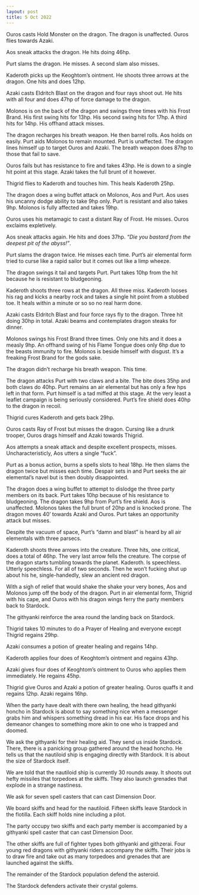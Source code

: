 ```yaml
---
layout: post
title: 5 Oct 2022
---
```


Ouros casts Hold Monster on the dragon. The dragon is unaffected. Ouros flies towards Azaki.

Aos sneak attacks the dragon. He hits doing 46hp.

Purt slams the dragon. He misses. A second slam also misses.

Kaderoth picks up the Keoghtom’s ointment. He shoots three arrows at the dragon. One hits and does 12hp.

Azaki casts Eldritch Blast on the dragon and four rays shoot out. He hits with all four and does 47hp of force damage to the dragon.

Molonos is on the back of the dragon and swings three times with his Frost Brand. His first swing hits for 13hp. His second swing hits for 17hp. A third hits for 14hp. His offhand attack misses.

The dragon recharges his breath weapon. He then barrel rolls. Aos holds on easily. Purt aids Molonos to remain mounted. Purt is unaffected. The dragon lines himself up to target Ouros and Azaki. The breath weapon does 87hp to those that fail to save.

Ouros fails but has resistance to fire and takes 43hp. He is down to a single hit point at this stage. Azaki takes the full brunt of it however.

Thigrid flies to Kaderoth and touches him. This heals Kaderoth 25hp.

The dragon does a wing buffet attack on Molonos, Aos and Purt. Aos uses his uncanny dodge ability to take 9hp only. Purt is resistant and also takes 9hp. Molonos is fully affected and takes 19hp.

Ouros uses his metamagic to cast a distant Ray of Frost. He misses. Ouros exclaims expletively.

Aos sneak attacks again. He hits and does 37hp. *“Die you bastard from the deepest pit of the abyss!”*.

Purt slams the dragon twice. He misses each time. Purt’s air elemental form tried to curse like a rapid sailor but it comes out like a limp wheeze.

The dragon swings it tail and targets Purt. Purt takes 10hp from the hit because he is resistant to bludgeoning.

Kaderoth shoots three rows at the dragon. All three miss. Kaderoth looses his rag and kicks a nearby rock and takes a single hit point from a stubbed toe. It heals within a minute or so so no real harm done.

Azaki casts Eldritch Blast and four force rays fly to the dragon. Three hit doing 30hp in total. Azaki beams and contemplates dragon steaks for dinner.

Molonos swings his Frost Brand three times. Only one hits and it does a measly 9hp. An offhand swing of his Flame Tongue does only 6hp due to the beasts immunity to fire. Molonos is beside himself with disgust. It’s a freaking Frost Brand for the gods sake.

The dragon didn’t recharge his breath weapon. This time.

The dragon attacks Purt with two claws and a bite. The bite does 35hp and both claws do 40hp. Purt remains an air elemental but has only a few hps left in that form. Purt himself is a tad miffed at this stage. At the very least a leaflet campaign is being seriously considered. Purt’s fire shield does 40hp to the dragon in recoil.

Thigrid cures Kaderoth and gets back 29hp.

Ouros casts Ray of Frost but misses the dragon. Cursing like a drunk trooper, Ouros drags himself and Azaki towards Thigrid.

Aos attempts a sneak attack and despite excellent prospects, misses. Uncharacteristicly, Aos utters a single “fuck”.

Purt as a bonus action, burns a spells slots to heal 18hp. He then slams the dragon twice but misses each time. Despair sets in and Purt seeks the air elemental’s navel but is then doubly disappointed.

The dragon does a wing buffet to attempt to dislodge the three party members on its back. Purt takes 10hp because of his resistance to bludgeoning. The dragon takes 9hp from Purt’s fire shield. Aos is unaffected. Molonos takes the full brunt of 20hp and is knocked prone. The dragon moves 40’ towards Azaki and Ouros. Purt takes an opportunity attack but misses.

Despite the vacuum of space, Purt’s “damn and blast” is heard by all air elementals with three parsecs.

Kaderoth shoots three arrows into the creature. Three hits, one critical, does a total of 46hp. The very last arrow fells the creature. The corpse of the dragon starts tumbling towards the planet. Kaderoth. Is speechless. Utterly speechless. For all of two seconds. Then he won’t fucking shut up about his he, single-handedly, slew an ancient red dragon.

With a sigh of relief that would shake the shake your very bones, Aos and Molonos jump off the body of the dragon. Purt in air elemental form, Thigrid with his cape, and Ouros with his dragon wings ferry the party members back to Stardock.

The githyanki reinforce the area round the landing back on Stardock.

Thigrid takes 10 minutes to do a Prayer of Healing and everyone except Thigrid regains 29hp.

Azaki consumes a potion of greater healing and regains 14hp.

Kaderoth applies four does of Keoghtom’s ointment and regains 43hp.

Azaki gives four does of Keoghtom’s ointment to Ouros who applies them immediately. He regains 45hp.

Thigrid give Ouros and Azaki a potion of greater healing. Ouros quaffs it and regains 12hp. Azaki regains 16hp.

When the party have dealt with there own healing, the head githyanki honcho in Stardock is about to say something nice when a messenger grabs him and whispers something dread in his ear. His face drops and his demeanor changes to something more akin to one who is trapped and doomed.

We ask the githyanki for their healing aid. They send us inside Stardock. There, there is a panicking group gathered around the head honcho. He tells us that the nautiloid ship is engaging directly with Stardock. It is about the size of Stardock itself.

We are told that the nautiloid ship is currently 30 rounds away. It shoots out hefty missiles that torpedoes at the skiffs. They also launch grenades that explode in a strange nastiness.

We ask for seven spell casters that can cast Dimension Door.

We board skiffs and head for the nautiloid. Fifteen skiffs leave Stardock in the flotilla. Each skiff holds nine including a pilot.

The party occupy two skiffs and each party member is accompanied by a githyanki spell caster that can cast Dimension Door.

The other skiffs are full of fighter types both githyanki and githzerai. Four young red dragons with githyanki riders accompany the skiffs. Their jobs is to draw fire and take out as many torpedoes and grenades that are launched against the skiffs.

The remainder of the Stardock population defend the asteroid.

The Stardock defenders activate their crystal golems.
